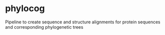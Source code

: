 # phylocog
Pipeline to create sequence and structure alignments for protein sequences and corresponding phylogenetic trees
